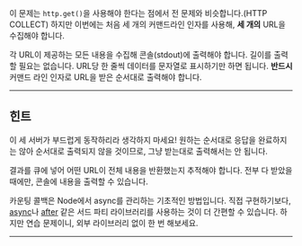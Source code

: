 이 문제는 `http.get()`을 사용해야 한다는 점에서 전 문제와 비슷합니다.(HTTP COLLECT) 하지만 이번에는 처음 세 개의 커맨드라인 인자를 사용해, **세 개의** URL을 수집해야 합니다.

각 URL이 제공하는 모든 내용을 수집해 콘솔(stdout)에 출력해야 합니다. 길이를 출력할 필요는 없습니다. URL당 한 줄씩 데이터를 문자열로 표시하기만 하면 됩니다. **반드시** 커맨드 라인 인자로 URL을 받은 순서대로 출력해야 합니다.

----------------------------------------------------------------------
## 힌트

이 세 서버가 부드럽게 동작하리라 생각하지 마세요! 원하는 순서대로 응답을 완료하지는 않아 순서대로 출력되지 않을 것이므로, 그냥 받는대로 출력해서는 안 됩니다.

결과를 큐에 넣어 어떤 URL이 전체 내용을 반환했는지 추적해야 합니다. 전부 다 받았을 때에만, 콘솔에 내용을 출력할 수 있습니다.

카운팅 콜백은 Node에서 async를 관리하는 기초적인 방법입니다. 직접 구현하기보다, [async](http://npm.im/async)나 [after](http://npm.im/after) 같은 서드 파티 라이브러리를 사용하는 것이 더 간편할 수 있습니다. 하지만 연습 문제이니, 외부 라이브러리 없이 한 번 해보세요.

----------------------------------------------------------------------
